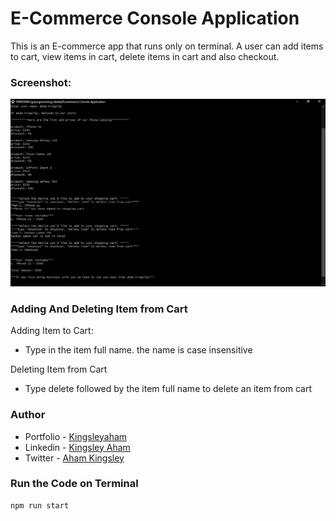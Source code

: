 # E-Commerce Console Application

This is an E-commerce app that runs only on terminal. A user can add items to cart, view items in cart, delete items in cart and also checkout.

### Screenshot:

![Desktop Screenshot](./assets/screenshot.png)

### Adding And Deleting Item from Cart

Adding Item to Cart:

- Type in the item full name. the name is case insensitive

Deleting Item from Cart

- Type delete followed by the item full name to delete an item from cart

### Author

- Portfolio - [Kingsleyaham](https://github.com/Kingsleyaham/)
- Linkedin - [Kingsley Aham](https://www.linkedin.com/in/kingsley-aham-282a51225/)
- Twitter - [Aham Kingsley](https://twitter.com/aham_kingsley8/)

### Run the Code on Terminal

```
npm run start
```
